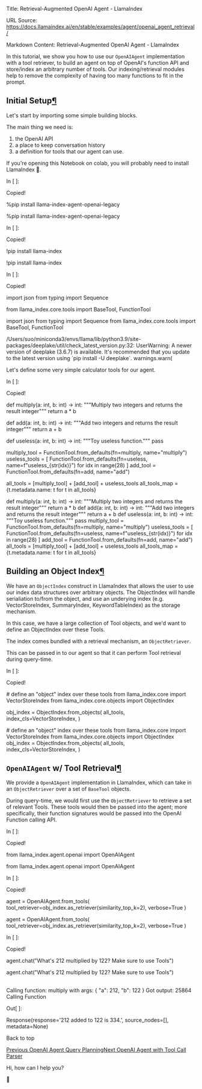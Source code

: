 Title: Retrieval-Augmented OpenAI Agent - LlamaIndex

URL Source: https://docs.llamaindex.ai/en/stable/examples/agent/openai_agent_retrieval/

Markdown Content:
Retrieval-Augmented OpenAI Agent - LlamaIndex


In this tutorial, we show you how to use our `OpenAIAgent` implementation with a tool retriever, to build an agent on top of OpenAI's function API and store/index an arbitrary number of tools. Our indexing/retrieval modules help to remove the complexity of having too many functions to fit in the prompt.

Initial Setup[¶](https://docs.llamaindex.ai/en/stable/examples/agent/openai_agent_retrieval/#initial-setup)
-----------------------------------------------------------------------------------------------------------

Let's start by importing some simple building blocks.

The main thing we need is:

1.  the OpenAI API
2.  a place to keep conversation history
3.  a definition for tools that our agent can use.

If you're opening this Notebook on colab, you will probably need to install LlamaIndex 🦙.

In \[ \]:

Copied!

%pip install llama\-index\-agent\-openai\-legacy

%pip install llama-index-agent-openai-legacy

In \[ \]:

Copied!

!pip install llama\-index

!pip install llama-index

In \[ \]:

Copied!

import json
from typing import Sequence

from llama\_index.core.tools import BaseTool, FunctionTool

import json from typing import Sequence from llama\_index.core.tools import BaseTool, FunctionTool

/Users/suo/miniconda3/envs/llama/lib/python3.9/site-packages/deeplake/util/check\_latest\_version.py:32: UserWarning: A newer version of deeplake (3.6.7) is available. It's recommended that you update to the latest version using \`pip install -U deeplake\`.
  warnings.warn(

Let's define some very simple calculator tools for our agent.

In \[ \]:

Copied!

def multiply(a: int, b: int) \-> int:
    """Multiply two integers and returns the result integer"""
    return a \* b

def add(a: int, b: int) \-> int:
    """Add two integers and returns the result integer"""
    return a + b

def useless(a: int, b: int) \-> int:
    """Toy useless function."""
    pass

multiply\_tool \= FunctionTool.from\_defaults(fn\=multiply, name\="multiply")
useless\_tools \= \[
    FunctionTool.from\_defaults(fn\=useless, name\=f"useless\_{str(idx)}")
    for idx in range(28)
\]
add\_tool \= FunctionTool.from\_defaults(fn\=add, name\="add")

all\_tools \= \[multiply\_tool\] + \[add\_tool\] + useless\_tools
all\_tools\_map \= {t.metadata.name: t for t in all\_tools}

def multiply(a: int, b: int) -> int: """Multiply two integers and returns the result integer""" return a \* b def add(a: int, b: int) -> int: """Add two integers and returns the result integer""" return a + b def useless(a: int, b: int) -> int: """Toy useless function.""" pass multiply\_tool = FunctionTool.from\_defaults(fn=multiply, name="multiply") useless\_tools = \[ FunctionTool.from\_defaults(fn=useless, name=f"useless\_{str(idx)}") for idx in range(28) \] add\_tool = FunctionTool.from\_defaults(fn=add, name="add") all\_tools = \[multiply\_tool\] + \[add\_tool\] + useless\_tools all\_tools\_map = {t.metadata.name: t for t in all\_tools}

Building an Object Index[¶](https://docs.llamaindex.ai/en/stable/examples/agent/openai_agent_retrieval/#building-an-object-index)
---------------------------------------------------------------------------------------------------------------------------------

We have an `ObjectIndex` construct in LlamaIndex that allows the user to use our index data structures over arbitrary objects. The ObjectIndex will handle serialiation to/from the object, and use an underying index (e.g. VectorStoreIndex, SummaryIndex, KeywordTableIndex) as the storage mechanism.

In this case, we have a large collection of Tool objects, and we'd want to define an ObjectIndex over these Tools.

The index comes bundled with a retrieval mechanism, an `ObjectRetriever`.

This can be passed in to our agent so that it can perform Tool retrieval during query-time.

In \[ \]:

Copied!

\# define an "object" index over these tools
from llama\_index.core import VectorStoreIndex
from llama\_index.core.objects import ObjectIndex

obj\_index \= ObjectIndex.from\_objects(
    all\_tools,
    index\_cls\=VectorStoreIndex,
)

\# define an "object" index over these tools from llama\_index.core import VectorStoreIndex from llama\_index.core.objects import ObjectIndex obj\_index = ObjectIndex.from\_objects( all\_tools, index\_cls=VectorStoreIndex, )

`OpenAIAgent` w/ Tool Retrieval[¶](https://docs.llamaindex.ai/en/stable/examples/agent/openai_agent_retrieval/#openaiagent-w-tool-retrieval)
--------------------------------------------------------------------------------------------------------------------------------------------

We provide a `OpenAIAgent` implementation in LlamaIndex, which can take in an `ObjectRetriever` over a set of `BaseTool` objects.

During query-time, we would first use the `ObjectRetriever` to retrieve a set of relevant Tools. These tools would then be passed into the agent; more specifically, their function signatures would be passed into the OpenAI Function calling API.

In \[ \]:

Copied!

from llama\_index.agent.openai import OpenAIAgent

from llama\_index.agent.openai import OpenAIAgent

In \[ \]:

Copied!

agent \= OpenAIAgent.from\_tools(
    tool\_retriever\=obj\_index.as\_retriever(similarity\_top\_k\=2), verbose\=True
)

agent = OpenAIAgent.from\_tools( tool\_retriever=obj\_index.as\_retriever(similarity\_top\_k=2), verbose=True )

In \[ \]:

Copied!

agent.chat("What's 212 multiplied by 122? Make sure to use Tools")

agent.chat("What's 212 multiplied by 122? Make sure to use Tools")

\
Calling function: multiply with args: {
  "a": 212,
  "b": 122
}
Got output: 25864
 Calling Function 

Out\[ \]:

Response(response='212 added to 122 is 334.', source\_nodes=\[\], metadata=None)

Back to top

[Previous OpenAI Agent Query Planning](https://docs.llamaindex.ai/en/stable/examples/agent/openai_agent_query_plan/)[Next OpenAI Agent with Tool Call Parser](https://docs.llamaindex.ai/en/stable/examples/agent/openai_agent_tool_call_parser/)

Hi, how can I help you?

🦙
